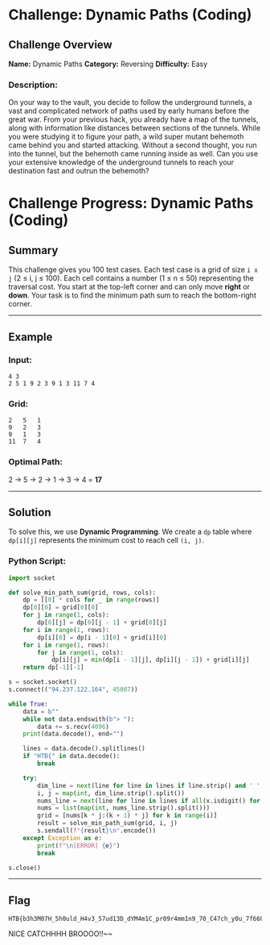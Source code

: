 # Challenge: Dynamic Paths (Coding)

## Challenge Overview

**Name:** Dynamic Paths
**Category:** Reversing
**Difficulty:** Easy

### Description:

On your way to the vault, you decide to follow the underground tunnels, a vast and complicated network of paths used by early humans before the great war. From your previous hack, you already have a map of the tunnels, along with information like distances between sections of the tunnels. While you were studying it to figure your path, a wild super mutant behemoth came behind you and started attacking. Without a second thought, you run into the tunnel, but the behemoth came running inside as well. Can you use your extensive knowledge of the underground tunnels to reach your destination fast and outrun the behemoth?

# Challenge Progress: Dynamic Paths (Coding)

## Summary

This challenge gives you 100 test cases. Each test case is a grid of size `i x j` (2 ≤ i, j ≤ 100). Each cell contains a number (1 ≤ n ≤ 50) representing the traversal cost. You start at the top-left corner and can only move **right** or **down**. Your task is to find the minimum path sum to reach the bottom-right corner.

---

## Example

### Input:
```
4 3
2 5 1 9 2 3 9 1 3 11 7 4
```

### Grid:
```
2   5   1
9   2   3
9   1   3
11  7   4
```

### Optimal Path:
2 → 5 → 2 → 1 → 3 → 4 = **17**

---

## Solution

To solve this, we use **Dynamic Programming**. We create a `dp` table where `dp[i][j]` represents the minimum cost to reach cell `(i, j)`.

### Python Script:
```python
import socket

def solve_min_path_sum(grid, rows, cols):
    dp = [[0] * cols for _ in range(rows)]
    dp[0][0] = grid[0][0]
    for j in range(1, cols):
        dp[0][j] = dp[0][j - 1] + grid[0][j]
    for i in range(1, rows):
        dp[i][0] = dp[i - 1][0] + grid[i][0]
    for i in range(1, rows):
        for j in range(1, cols):
            dp[i][j] = min(dp[i - 1][j], dp[i][j - 1]) + grid[i][j]
    return dp[-1][-1]

s = socket.socket()
s.connect(("94.237.122.164", 45007))

while True:
    data = b""
    while not data.endswith(b"> "):
        data += s.recv(4096)
    print(data.decode(), end="")

    lines = data.decode().splitlines()
    if "HTB{" in data.decode():
        break

    try:
        dim_line = next(line for line in lines if line.strip() and ' ' in line and all(x.isdigit() for x in line.strip().split()))
        i, j = map(int, dim_line.strip().split())
        nums_line = next(line for line in lines if all(x.isdigit() for x in line.strip().split()))
        nums = list(map(int, nums_line.strip().split()))
        grid = [nums[k * j:(k + 1) * j] for k in range(i)]
        result = solve_min_path_sum(grid, i, j)
        s.sendall(f"{result}\n".encode())
    except Exception as e:
        print(f"\n[ERROR] {e}")
        break

s.close()
```

---

## Flag

```
HTB{b3h3M07H_5h0uld_H4v3_57ud13D_dYM4m1C_pr09r4mm1n9_70_C47ch_y0u_7f66828bac444a15fa0b82c3216e0fb5}
```

NICE CATCHHHH BROOOO!!~~